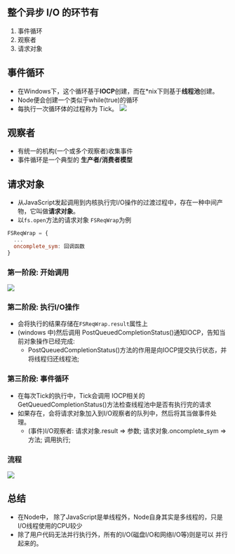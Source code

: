 <style>img {max-width: 400px} .w4{max-width: 400px}.w5{max-width: 500px}</style>



## 整个异步 I/O 的环节有
1. 事件循环
2. 观察者
3. 请求对象


## 事件循环
* 在Windows下，这个循环基于**IOCP**创建，而在*nix下则基于**线程池**创建。
* Node便会创建一个类似于while(true)的循环
* 每执行一次循环体的过程称为 Tick。
![](https://tva1.sinaimg.cn/large/006tNbRwly1g9gwchuxzij30xf0rswev.jpg)


## 观察者
* 有统一的机构(一个或多个观察者)收集事件
* 事件循环是一个典型的 **生产者/消费者模型**


## 请求对象
* 从JavaScript发起调用到内核执行完I/O操作的过渡过程中，存在一种中间产物，它叫做**请求对象**。
* 以`fs.open`方法的请求对象 `FSReqWrap`为例
```js
FSReqWrap = {
  ...
  oncomplete_sym: 回调函数
}
```

### 第一阶段: 开始调用
![](https://tva1.sinaimg.cn/large/006tNbRwly1g9gxoo3kzvj30y80rsdh6.jpg)

### 第二阶段: 执行I/O操作
* 会将执行的结果存储在`FSReqWrap.result`属性上
* (windows 中)然后调用 PostQueuedCompletionStatus()通知IOCP，告知当前对象操作已经完成:
  * PostQueuedCompletionStatus()方法的作用是向IOCP提交执行状态，并将线程归还线程池;

### 第三阶段: 事件循环
* 在每次Tick的执行中，Tick会调用 IOCP相关的GetQueuedCompletionStatus()方法检查线程池中是否有执行完的请求
* 如果存在，会将请求对象加入到I/O观察者的队列中，然后将其当做事件处理。
  * (事件)I/O观察者: 请求对象.result => 参数; 请求对象.oncomplete_sym => 方法; 调用执行;

### 流程
![](https://tva1.sinaimg.cn/large/006tNbRwly1g9gy6fqca6j30xf0rsmyq.jpg)


## 总结
* 在Node中， 除了JavaScript是单线程外，Node自身其实是多线程的，只是I/O线程使用的CPU较少
* 除了用户代码无法并行执行外，所有的I/O(磁盘I/O和网络I/O等)则是可以 并行起来的。
